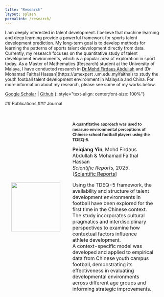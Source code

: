 ```yaml
---
title: "Research"
layout: splash
permalink: /research/
---
```

I am deeply interested in talent development. I believe that machine learning and deep learning provide a powerful framework for sports talent development prediction. My long-term goal is to develop methods for learning the patterns of sports talent development directly from data. Currently, my research focuses on the quantitative study of talent development environments, which is a popular area of exploration in sport today. As a Master of Mathematics (Research) student at the University of Malaya, I have conducted research in [Dr Mohd Firdaus Abdullah](https://umexpert.um.edu.my/firdaus-abdullah) and [Dr Mohamad Faithal Hassan](https://umexpert .um.edu.my/faithal) to study the youth football talent development environment in Malaysia and China. For more information about my research, please see some of my works below.

[Google Scholar](https://scholar.google.com/citations?hl=zh-CN&user=Gpg5CJkAAAAJ) \|
[Github](https://github.com/yinpeiqiang)
{: style="text-align: center;font-size: 100%"}


<!-- style -->
<link rel="stylesheet" href="/assets/css/styles.css">
## Publications
### Journal

<!-- New Publication: The key factors of talent development environment for campus football athletes in China -->
<table style="width:100%;border:0px;border-spacing:0px;border-collapse:separate;margin-right:auto;margin-left:auto;">
    <tbody>
      <tr>
        <td style="padding:20px;width:25%;vertical-align:middle">
          <div>
            <!-- Updated Image Path -->
            <img src='/images/DINNs.jpg' width="160">
          </div>
        </td>
        <td style="padding:20px;width:75%;vertical-align:middle">
          <p style="font-family:'Lato',Verdana,Helvetica,sans-serif; font-size:14px;font-weight:700">
            A quantitative approach was used to measure environmental perceptions of Chinese school football players using the TDEQ-5.
          </p>
          <strong>Peiqiang Yin</strong>, Mohd Firdaus Abdullah & Mohamad Faithal Hassan
          <br>
          <em>Scientific Reports</em>, 2025.
          <br>
          [<a href="https://www.nature.com/articles/s41598-025-85440-1" target="_blank" rel="noopener noreferrer">Scientific Reports</a>]
          <br>
          <p>
            Using the TDEQ-5 framework, the availability and structure of talent development environments in football have been explored for the first time in the Chinese context. The study incorporates cultural pragmatics and interdisciplinary perspectives to examine how contextual factors influence athlete development.<br>
          A context-specific model was developed and applied to empirical data from Chinese youth campus football, demonstrating its effectiveness in evaluating developmental environments across different age groups and informing strategic improvements.
          </p>
        </td>
      </tr>
    </tbody>
</table> 




<!-- ## Misc 
<table style="width:100%;border:0px;border-spacing:0px;border-collapse:separate;margin-right:auto;margin-left:auto;">
        <tbody>
           <tr bgcolor="#ffffd0"> 
          <tr>
            <td style="padding:20px;width:25%;vertical-align:middle">
              <div>
                <img src='/images/paper-images/robot-nav.png' width="160">
              </div>
            </td>
            <td style="padding:20px;width:75%;vertical-align:middle">
              <p style="font-family:'Lato',Verdana,Helvetica,sans-serif; font-size:14px;font-weight:700">
              Natural Language and Gesture Control for Robot Navigation
              </p>
              <div class="skills">
                <span class="skill">NLP</span>
                <span class="skill">gesture control</span>
                <span class="skill">navigation</span>
                <span class="skill">robotics simulation</span>
              </div>
              <a href="https://www.linkedin.com/in/ronald-baker-a978801b4/">Ronald Baker</a>,
              <strong>Zhiyuan Zhou</strong>,
              <a href="https://cs.brown.edu/people/stellex/">Stefanie Tellex</a>,
              <br>
				<em>final paper for Brown's Collaborative Robotics CS2951K</em>, Spring 2020.
              <br>
              [<a href="../pdfs/papers/nl-gesture-paper.pdf">paper</a>]
              [<a href="https://drive.google.com/file/d/1n_2syscPwRcwtKXXp40UMu6Vl1x3uDok/view?usp=sharing">demo video</a>]
              <br>
              <p>Created a pipeline that enables a robot to navigate to a destination more accurately, using pointing gestures to corroborate natural language commands.<br>
              </p>
            </td>
          </tr>
        </tbody>
</table>  -->
